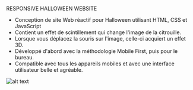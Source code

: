 RESPONSIVE HALLOWEEN WEBSITE

- Conception de site Web réactif pour Halloween utilisant HTML, CSS et JavaScript
- Contient un effet de scintillement qui change l'image de la citrouille.
- Lorsque vous déplacez la souris sur l'image, celle-ci acquiert un effet 3D.
- Développé d'abord avec la méthodologie Mobile First, puis pour le bureau.
- Compatible avec tous les appareils mobiles et avec une interface utilisateur belle et agréable.

 ![alt text](https://github.com/ephilip68/Responsive-haloween/blob/main/preview.png?raw=true)
 
